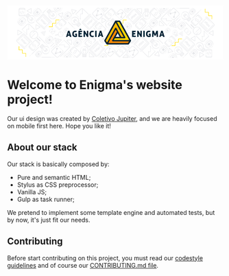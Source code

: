 ![Agência Enigma](https://github.com/agencia-enigma/Enigma-Simulacrum/blob/master/banner.png)

# Welcome to Enigma's website project!

Our ui design was created by [Coletivo Jupiter](https://www.behance.net/jupitercoletivo), and we are heavily focused on mobile first here. Hope you like it!

## About our stack
Our stack is basically composed by:

- Pure and semantic HTML;
- Stylus as CSS preprocessor;
- Vanilla JS;
- Gulp as task runner;

We pretend to implement some template engine and automated tests, but by now, it's just fit our needs.

## Contributing
Before start contributing on this project, you must read our [codestyle guidelines](https://github.com/agencia-enigma/codestyle) and of course our [CONTRIBUTING.md file](https://github.com/agencia-enigma/agencia-enigma.github.io/blob/master/CONTRIBUTING.md).
